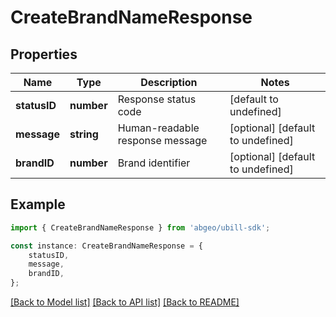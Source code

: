 # CreateBrandNameResponse


## Properties

Name | Type | Description | Notes
------------ | ------------- | ------------- | -------------
**statusID** | **number** | Response status code | [default to undefined]
**message** | **string** | Human-readable response message | [optional] [default to undefined]
**brandID** | **number** | Brand identifier | [optional] [default to undefined]

## Example

```typescript
import { CreateBrandNameResponse } from 'abgeo/ubill-sdk';

const instance: CreateBrandNameResponse = {
    statusID,
    message,
    brandID,
};
```

[[Back to Model list]](../README.md#documentation-for-models) [[Back to API list]](../README.md#documentation-for-api-endpoints) [[Back to README]](../README.md)
